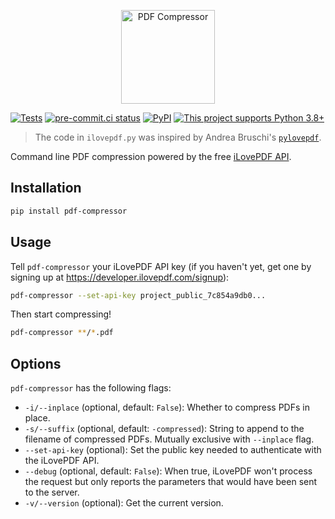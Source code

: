 <p align="center">
  <img src="https://raw.githubusercontent.com/janosh/pdf-compressor/main/assets/pdf-compressor.svg" alt="PDF Compressor" height=150>
</p>

[![Tests](https://github.com/janosh/pdf-compressor/workflows/Tests/badge.svg)](https://github.com/janosh/pdf-compressor/actions)
[![pre-commit.ci status](https://results.pre-commit.ci/badge/github/janosh/pdf-compressor/main.svg)](https://results.pre-commit.ci/latest/github/janosh/pdf-compressor/main)
[![PyPI](https://img.shields.io/pypi/v/pdf-compressor)](https://pypi.org/project/pdf-compressor)
[![This project supports Python 3.8+](https://img.shields.io/badge/Python-3.8+-blue.svg)](https://python.org/downloads)

> The code in `ilovepdf.py` was inspired by Andrea Bruschi's [`pylovepdf`](https://github.com/AndyCyberSec/pylovepdf).

Command line PDF compression powered by the free [iLovePDF API](https://developer.ilovepdf.com).

## Installation

```sh
pip install pdf-compressor
```

## Usage

Tell `pdf-compressor` your iLovePDF API key (if you haven't yet, get one by signing up at <https://developer.ilovepdf.com/signup>):

```sh
pdf-compressor --set-api-key project_public_7c854a9db0...
```

Then start compressing!

```sh
pdf-compressor **/*.pdf
```

## Options

`pdf-compressor` has the following flags:

- `-i/--inplace` (optional, default: `False`): Whether to compress PDFs in place.
- `-s/--suffix` (optional, default: `-compressed`): String to append to the filename of compressed PDFs. Mutually exclusive with `--inplace` flag.
- `--set-api-key` (optional): Set the public key needed to authenticate with the iLovePDF API.
- `--debug` (optional, default: `False`): When true, iLovePDF won't process the request but only reports the parameters that would have been sent to the server.
- `-v/--version` (optional): Get the current version.

